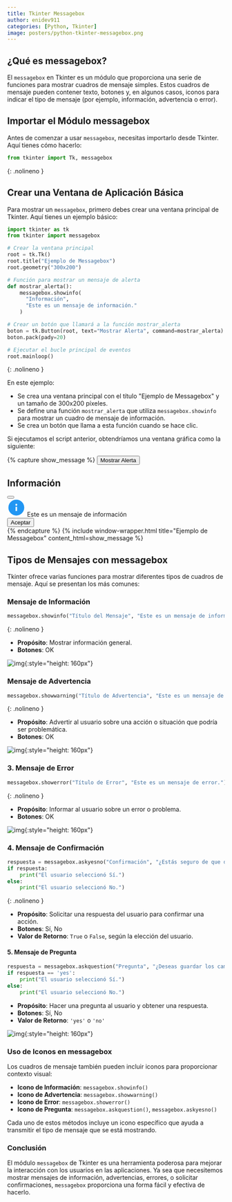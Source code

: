 ```yaml
---
title: Tkinter Messagebox
author: enidev911
categories: [Python, Tkinter]
image: posters/python-tkinter-messagebox.png
---
```


## ¿Qué es messagebox?

El `messagebox` en Tkinter es un módulo que proporciona una serie de funciones para mostrar cuadros de mensaje simples. Estos cuadros de mensaje pueden contener texto, botones y, en algunos casos, iconos para indicar el tipo de mensaje (por ejemplo, información, advertencia o error).

## Importar el Módulo messagebox

Antes de comenzar a usar `messagebox`, necesitas importarlo desde Tkinter. Aquí tienes cómo hacerlo:

```python
from tkinter import Tk, messagebox
```
{: .nolineno }

## Crear una Ventana de Aplicación Básica

Para mostrar un `messagebox`, primero debes crear una ventana principal de Tkinter. Aquí tienes un ejemplo básico:

```python
import tkinter as tk
from tkinter import messagebox

# Crear la ventana principal
root = tk.Tk()
root.title("Ejemplo de Messagebox")
root.geometry("300x200")

# Función para mostrar un mensaje de alerta
def mostrar_alerta():
    messagebox.showinfo(
      "Información",
      "Este es un mensaje de información."
    )

# Crear un botón que llamará a la función mostrar_alerta
boton = tk.Button(root, text="Mostrar Alerta", command=mostrar_alerta)
boton.pack(pady=20)

# Ejecutar el bucle principal de eventos
root.mainloop()
```
{: .nolineno }

En este ejemplo:
- Se crea una ventana principal con el título "Ejemplo de Messagebox" y un tamaño de 300x200 píxeles.
- Se define una función `mostrar_alerta` que utiliza `messagebox.showinfo` para mostrar un cuadro de mensaje de información.
- Se crea un botón que llama a esta función cuando se hace clic.

Si ejecutamos el script anterior, obtendríamos una ventana gráfica como la siguiente:

{% capture show_message %}
  <button class="btn btn-secondary" data-bs-target="#exampleModal" data-bs-toggle="modal">
    Mostrar Alerta
  </button>
  <div id="exampleModal" class="modal" tabindex="-1" aria-labelledby="exampleModal" aria-hidden="true">
<div class="modal-dialog modal-dialog-centered">
    <div class="modal-content bg-secondary p-1 position-relative">
      <div class="modal-header bg-secondary top-0 m-0 px-1 py-0">
        <h2 class="modal-title p-0 m-0">Información</h2>
        <button type="button" class="btn-close" data-bs-dismiss="modal" aria-label="Close"></button>
      </div>
      <div class="modal-body bg-light text-secondary pt-4">
        <svg xmlns="http://www.w3.org/2000/svg" width="3em" height="3em" viewBox="0 0 48 48">
          <circle cx="24" cy="24" r="21" fill="#2196f3" />
          <path fill="#fff" d="M22 22h4v11h-4z" />
          <circle cx="24" cy="16.5" r="2.5" fill="#fff" />
        </svg>
        Este es un mensaje de información
        <div class="text-end">
          <button class="btn btn-secondary" data-bs-dismiss="modal">Aceptar</button>
        </div>
      </div>
    </div>
  </div>
</div>
{% endcapture %}
{% include window-wrapper.html title="Ejemplo de Messagebox" content_html=show_message %}

## Tipos de Mensajes con messagebox

Tkinter ofrece varias funciones para mostrar diferentes tipos de cuadros de mensaje. Aquí se presentan los más comunes:

### Mensaje de Información

```python
messagebox.showinfo("Título del Mensaje", "Este es un mensaje de información.")
```
{: .nolineno }

- **Propósito**: Mostrar información general.
- **Botones**: OK

![img](tkinter/messagebox/showinfo.png){:style="height: 160px"}

### Mensaje de Advertencia

```python
messagebox.showwarning("Título de Advertencia", "Este es un mensaje de advertencia.")
```
{: .nolineno }

- **Propósito**: Advertir al usuario sobre una acción o situación que podría ser problemática.
- **Botones**: OK

![img](tkinter/messagebox/showwarning.png){:style="height: 160px"}

### 3. Mensaje de Error

```python
messagebox.showerror("Título de Error", "Este es un mensaje de error.")
```
{: .nolineno }

- **Propósito**: Informar al usuario sobre un error o problema.
- **Botones**: OK

![img](tkinter/messagebox/showerror.png){:style="height: 160px"}

### 4. Mensaje de Confirmación

```python
respuesta = messagebox.askyesno("Confirmación", "¿Estás seguro de que deseas continuar?")
if respuesta:
    print("El usuario seleccionó Sí.")
else:
    print("El usuario seleccionó No.")
```
{: .nolineno }

- **Propósito**: Solicitar una respuesta del usuario para confirmar una acción.
- **Botones**: Sí, No
- **Valor de Retorno**: `True` o `False`, según la elección del usuario.

#### **5. Mensaje de Pregunta**


```python
respuesta = messagebox.askquestion("Pregunta", "¿Deseas guardar los cambios?")
if respuesta == 'yes':
    print("El usuario seleccionó Sí.")
else:
    print("El usuario seleccionó No.")
```

- **Propósito**: Hacer una pregunta al usuario y obtener una respuesta.
- **Botones**: Sí, No
- **Valor de Retorno**: `'yes'` o `'no'`

![img](tkinter/messagebox/askyesno.png){:style="height: 160px"}

### Uso de Iconos en messagebox

Los cuadros de mensaje también pueden incluir iconos para proporcionar contexto visual:

- **Icono de Información**: `messagebox.showinfo()`
- **Icono de Advertencia**: `messagebox.showwarning()`
- **Icono de Error**: `messagebox.showerror()`
- **Icono de Pregunta**: `messagebox.askquestion()`, `messagebox.askyesno()`

Cada uno de estos métodos incluye un icono específico que ayuda a transmitir el tipo de mensaje que se está mostrando.

### Conclusión

El módulo `messagebox` de Tkinter es una herramienta poderosa para mejorar la interacción con los usuarios en las aplicaciones. Ya sea que necesitemos mostrar mensajes de información, advertencias, errores, o solicitar confirmaciones, `messagebox` proporciona una forma fácil y efectiva de hacerlo.

